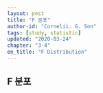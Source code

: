 ```yaml
---
layout: post
title: "F 분포"
author-id: "Cornelii. G. Son"
tags: [study, statistic]
updated: "2020-03-24"
chapter: "3-4"
en_title: "F Distribution"
---
```


## F 분포

<br/><br/>

<br/><br/>
